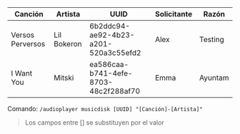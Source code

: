| Canción            | Artista       | UUID                                 | Solicitante | Razón   |
| ------------------ | ------------- | ------------------------------------ | ----------- | ------- |
| Versos Perversos   | Lil Bokeron   | 6b2ddc94-ae92-4b23-a201-520a3c55efd2 | Alex        | Testing |
| I Want You         | Mitski        | ea586caa-b741-4efe-8703-48c2f288af70 | Emma        | Ayuntam |

Comando:
`/audioplayer musicdisk [UUID] "[Canción]-[Artista]"`
> Los campos entre [] se substituyen por el valor
